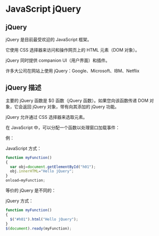 # JavaScript jQuery
## **jQuery**
jQuery 是目前最受欢迎的 JavaScript 框架。
		
它使用 CSS 选择器来访问和操作网页上的 HTML 元素（DOM 对象）。
	
jQuery 同时提供 companion UI（用户界面）和插件。	

许多大公司在网站上使用 jQuery：Google、Microsoft、IBM、Netflix 

## **jQuery 描述**
主要的 jQuery 函数是 $() 函数（jQuery 函数）。如果您向该函数传递 DOM 对象，它会返回 jQuery 对象，带有向其添加的 jQuery 功能。
		
jQuery 允许通过 CSS 选择器来选取元素。
		
在 JavaScript 中，可以分配一个函数以处理窗口加载事件：
	
例：		

JavaScript 方式：

```javascript
function myFunction()
{
  var obj=document.getElementById("h01");
  obj.innerHTML="Hello jQuery";
}
onload=myFunction;
```		

等价的 jQuery 是不同的：
		
jQuery 方式：
		
```javascript
function myFunction()
{
  $("#h01").html("Hello jQuery");
}
$(document).ready(myFunction);   
```                             